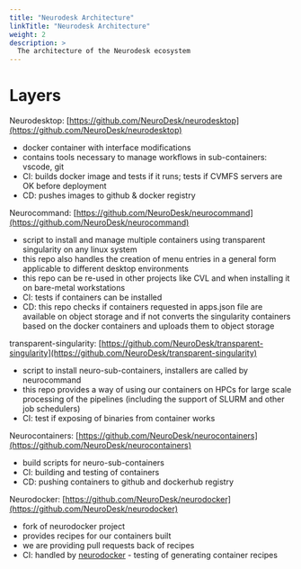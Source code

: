 ```yaml
---
title: "Neurodesk Architecture"
linkTitle: "Neurodesk Architecture"
weight: 2
description: >
  The architecture of the Neurodesk ecosystem
---
```


# Layers
Neurodesktop: [https://github.com/NeuroDesk/neurodesktop](https://github.com/NeuroDesk/neurodesktop)
* docker container with interface modifications
* contains tools necessary to manage workflows in sub-containers: vscode, git
* CI: builds docker image and tests if it runs; tests if CVMFS servers are OK before deployment
* CD: pushes images to github & docker registry 

Neurocommand: [https://github.com/NeuroDesk/neurocommand](https://github.com/NeuroDesk/neurocommand)
* script to install and manage multiple containers using transparent singularity on any linux system
* this repo also handles the creation of menu entries in a general form applicable to different desktop environments
* this repo can be re-used in other projects like CVL and when installing it on bare-metal workstations
* CI: tests if containers can be installed
* CD: this repo checks if containers requested in apps.json file are available on object storage and if not converts the singularity containers based on the docker containers and uploads them to object storage 

transparent-singularity: [https://github.com/NeuroDesk/transparent-singularity](https://github.com/NeuroDesk/transparent-singularity)
* script to install neuro-sub-containers, installers are called by neurocommand 
* this repo provides a way of using our containers on HPCs for large scale processing of the pipelines (including the support of SLURM and other job schedulers)
* CI: test if exposing of binaries from container works

Neurocontainers: [https://github.com/NeuroDesk/neurocontainers](https://github.com/NeuroDesk/neurocontainers)
* build scripts for neuro-sub-containers 
* CI: building and testing of containers 
* CD: pushing containers to github and dockerhub registry

Neurodocker: [https://github.com/NeuroDesk/neurodocker](https://github.com/NeuroDesk/neurodocker)
* fork of neurodocker project
* provides recipes for our containers built 
* we are providing pull requests back of recipes
* CI: handled by [neurodocker](https://github.com/ReproNim/neurodocker) - testing of generating container recipes

